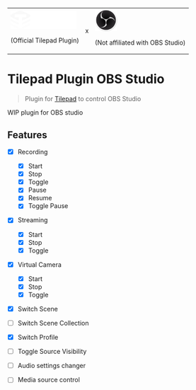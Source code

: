<table>
<tr>
<td>
<img src="https://github.com/TilePad/tilepad-desktop/raw/main/assets/tilepad-logo.svg" width="150px">

(Official Tilepad Plugin)
</td>
<td>
x
</td>
<td>
<img src="./assets/obs.png" width=50px">

(Not affiliated with OBS Studio)
</td>
</tr>
</table>

# Tilepad Plugin OBS Studio

> Plugin for [Tilepad](https://github.com/tilepad/tilepad-desktop) to control OBS Studio

WIP plugin for OBS studio

## Features

- [x] Recording
  - [x] Start
  - [x] Stop
  - [x] Toggle
  - [x] Pause
  - [x] Resume
  - [x] Toggle Pause
- [x] Streaming
  - [x] Start 
  - [x] Stop
  - [x] Toggle
- [x] Virtual Camera
  - [x] Start
  - [x] Stop
  - [x] Toggle
- [x] Switch Scene
- [ ] Switch Scene Collection
- [x] Switch Profile 
- [ ] Toggle Source Visibility
- [ ] Audio settings changer
- [ ] Media source control

